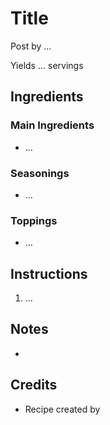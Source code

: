 # Title

Post by ...

Yields ... servings

## Ingredients

### Main Ingredients

- ...

### Seasonings

- ...

### Toppings

- ...

## Instructions

1. ...

## Notes 

- 

## Credits

- Recipe created by
